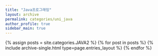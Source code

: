 ```yaml
---
title: "Java프로그래밍"
layout: archive
permalink: categories/uni_java
author_profile: true
sidebar_main: true
---
```



{% assign posts = site.categories.JAVA2 %}
{% for post in posts %} {% include archive-single.html type=page.entries_layout %} {% endfor %}
